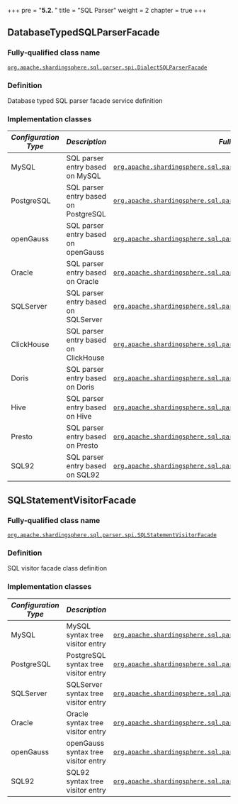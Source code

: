 +++
pre = "<b>5.2. </b>"
title = "SQL Parser"
weight = 2
chapter = true
+++

## DatabaseTypedSQLParserFacade

### Fully-qualified class name

[`org.apache.shardingsphere.sql.parser.spi.DialectSQLParserFacade`](https://github.com/apache/shardingsphere/blob/master/parser/sql/spi/src/main/java/org/apache/shardingsphere/sql/parser/spi/DialectSQLParserFacade.java)

### Definition

Database typed SQL parser facade service definition 

### Implementation classes

| *Configuration Type* | *Description*                        | *Fully-qualified class name*                                                                                                                                                                                                                                                                |
|----------------------|--------------------------------------|---------------------------------------------------------------------------------------------------------------------------------------------------------------------------------------------------------------------------------------------------------------------------------------------|
| MySQL                | SQL parser entry based on MySQL      | [`org.apache.shardingsphere.sql.parser.engine.mysql.parser.MySQLParserFacade`](https://github.com/apache/shardingsphere/blob/master/parser/sql/engine/dialect/mysql/src/main/java/org/apache/shardingsphere/sql/parser/engine/mysql/parser/MySQLParserFacade.java)                          |
| PostgreSQL           | SQL parser entry based on PostgreSQL | [`org.apache.shardingsphere.sql.parser.engine.postgresql.parser.PostgreSQLParserFacade`](https://github.com/apache/shardingsphere/blob/master/parser/sql/engine/dialect/postgresql/src/main/java/org/apache/shardingsphere/sql/parser/engine/postgresql/parser/PostgreSQLParserFacade.java) |
| openGauss            | SQL parser entry based on openGauss  | [`org.apache.shardingsphere.sql.parser.engine.opengauss.parser.OpenGaussParserFacade`](https://github.com/apache/shardingsphere/blob/master/parser/sql/engine/dialect/opengauss/src/main/java/org/apache/shardingsphere/sql/parser/engine/opengauss/parser/OpenGaussParserFacade.java)      |
| Oracle               | SQL parser entry based on Oracle     | [`org.apache.shardingsphere.sql.parser.engine.oracle.parser.OracleParserFacade`](https://github.com/apache/shardingsphere/blob/master/parser/sql/engine/dialect/oracle/src/main/java/org/apache/shardingsphere/sql/parser/engine/oracle/parser/OracleParserFacade.java)                     |
| SQLServer            | SQL parser entry based on SQLServer  | [`org.apache.shardingsphere.sql.parser.engine.sqlserver.parser.SQLServerParserFacade`](https://github.com/apache/shardingsphere/blob/master/parser/sql/engine/dialect/sqlserver/src/main/java/org/apache/shardingsphere/sql/parser/engine/sqlserver/parser/SQLServerParserFacade.java)      |
| ClickHouse           | SQL parser entry based on ClickHouse | [`org.apache.shardingsphere.sql.parser.engine.clickhouse.parser.ClickHouseParserFacade`](https://github.com/apache/shardingsphere/blob/master/parser/sql/engine/dialect/clickhouse/src/main/java/org/apache/shardingsphere/sql/parser/engine/clickhouse/parser/ClickHouseParserFacade.java) |
| Doris                | SQL parser entry based on Doris      | [`org.apache.shardingsphere.sql.parser.engine.doris.parser.DorisParserFacade`](https://github.com/apache/shardingsphere/blob/master/parser/sql/engine/dialect/doris/src/main/java/org/apache/shardingsphere/sql/parser/engine/doris/parser/DorisParserFacade.java)                          |
| Hive                 | SQL parser entry based on Hive       | [`org.apache.shardingsphere.sql.parser.engine.hive.parser.HiveParserFacade`](https://github.com/apache/shardingsphere/blob/master/parser/sql/engine/dialect/hive/src/main/java/org/apache/shardingsphere/sql/parser/engine/hive/parser/HiveParserFacade.java)                               |
| Presto               | SQL parser entry based on Presto     | [`org.apache.shardingsphere.sql.parser.engine.presto.parser.PrestoParserFacade`](https://github.com/apache/shardingsphere/blob/master/parser/sql/engine/dialect/presto/src/main/java/org/apache/shardingsphere/sql/parser/engine/presto/parser/PrestoParserFacade.java)                     |
| SQL92                | SQL parser entry based on SQL92      | [`org.apache.shardingsphere.sql.parser.engine.sql92.parser.SQL92ParserFacade`](https://github.com/apache/shardingsphere/blob/master/parser/sql/engine/dialect/sql92/src/main/java/org/apache/shardingsphere/sql/parser/engine/sql92/parser/SQL92ParserFacade.java)                          |


## SQLStatementVisitorFacade

### Fully-qualified class name

[`org.apache.shardingsphere.sql.parser.spi.SQLStatementVisitorFacade`](https://github.com/apache/shardingsphere/blob/master/parser/sql/spi/src/main/java/org/apache/shardingsphere/sql/parser/spi/SQLStatementVisitorFacade.java)

### Definition

SQL visitor facade class definition

### Implementation classes

| *Configuration Type* | *Description*                        | *Fully-qualified class name*                                                                                                                                                                                                                                                                                                          |
|----------------------|--------------------------------------|---------------------------------------------------------------------------------------------------------------------------------------------------------------------------------------------------------------------------------------------------------------------------------------------------------------------------------------|
| MySQL                | MySQL syntax tree visitor entry      | [`org.apache.shardingsphere.sql.parser.engine.mysql.visitor.statement.MySQLStatementVisitorFacade`](https://github.com/apache/shardingsphere/blob/master/parser/sql/engine/dialect/mysql/src/main/java/org/apache/shardingsphere/sql/parser/engine/mysql/visitor/statement/MySQLStatementVisitorFacade.java)                          |
| PostgreSQL           | PostgreSQL syntax tree visitor entry | [`org.apache.shardingsphere.sql.parser.engine.postgresql.visitor.statement.PostgreSQLStatementVisitorFacade`](https://github.com/apache/shardingsphere/blob/master/parser/sql/engine/dialect/postgresql/src/main/java/org/apache/shardingsphere/sql/parser/engine/postgresql/visitor/statement/PostgreSQLStatementVisitorFacade.java) |
| SQLServer            | SQLServer syntax tree visitor entry  | [`org.apache.shardingsphere.sql.parser.engine.sqlserver.visitor.statement.SQLServerStatementVisitorFacade`](https://github.com/apache/shardingsphere/blob/master/parser/sql/engine/dialect/sqlserver/src/main/java/org/apache/shardingsphere/sql/parser/engine/sqlserver/visitor/statement/SQLServerStatementVisitorFacade.java)      |
| Oracle               | Oracle syntax tree visitor entry     | [`org.apache.shardingsphere.sql.parser.engine.oracle.visitor.statement.OracleStatementVisitorFacade`](https://github.com/apache/shardingsphere/blob/master/parser/sql/engine/dialect/oracle/src/main/java/org/apache/shardingsphere/sql/parser/engine/oracle/visitor/statement/OracleStatementVisitorFacade.java)                     |
| openGauss            | openGauss syntax tree visitor entry  | [`org.apache.shardingsphere.sql.parser.engine.opengauss.visitor.statement.OpenGaussStatementVisitorFacade`](https://github.com/apache/shardingsphere/blob/master/parser/sql/engine/dialect/opengauss/src/main/java/org/apache/shardingsphere/sql/parser/engine/opengauss/visitor/statement/OpenGaussStatementVisitorFacade.java)      |
| SQL92                | SQL92 syntax tree visitor entry      | [`org.apache.shardingsphere.sql.parser.engine.sql92.visitor.statement.SQL92StatementVisitorFacade`](https://github.com/apache/shardingsphere/blob/master/parser/sql/engine/dialect/sql92/src/main/java/org/apache/shardingsphere/sql/parser/engine/sql92/visitor/statement/SQL92StatementVisitorFacade.java)                          |
